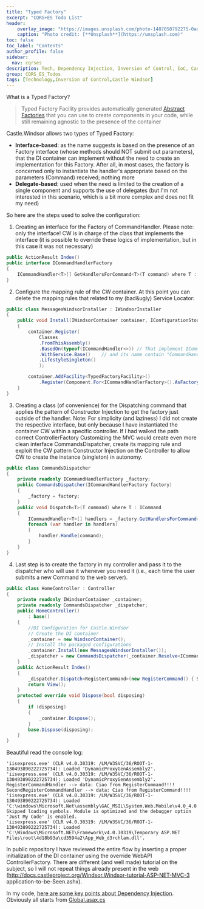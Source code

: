 ```yaml
---
title: "Typed Factory"
excerpt: "CQRS+ES Todo List"
header:
    overlay_image: "https://images.unsplash.com/photo-1487058792275-0ad4aaf24ca7?auto=format&fit=crop&w=1350&q=80"
    caption: "Photo credit: [**Unsplash**](https://unsplash.com)"
toc: false
toc_label: "Contents"
author_profile: false
sidebar:
  nav: cqrses
description: Tech, Dependency Injection, Inversion of Control, IoC, Castle Windsor, Typed Factory
group: CQRS_ES_Todos
tags: [Technology,Inversion of Control,Castle Windsor]
---
```


What is a Typed Factory?
<blockquote>Typed Factory Facility provides automatically generated <a href="http://en.wikipedia.org/wiki/Abstract_factory_pattern" target="_blank">Abstract Factories</a> that you can use to create components in your code, while still remaining agnostic to the presence of the container</blockquote>

Castle.Windsor allows two types of Typed Factory: 

-  **Interface-based**: as the name suggests is based on the presence of an Factory interface (whose methods should NOT submit out parameters), that the DI container can implement without the need to create an implementation for this Factory. After all, in most cases, the factory is concerned only to instantiate the handler's appropriate based on the parameters (Command) received; nothing more
-  **Delegate-based**: used when the need is limited to the creation of a single component and supports the use of delegates (but I'm  not interested in this scenario, which is a bit more complex and does not fit my need) 

So here are the steps used to solve the configuration: 


1. Creating an interface for the Factory of CommandHandler. Please note: only the interface! CW is in charge of the class that implements the interface (it is possible to override these logics of implementation, but in this case it was not necessary)
```csharp
public ActionResult Index()
public interface ICommandHandlerFactory
{
	ICommandHandler<T>[] GetHandlersForCommand<T>(T command) where T : ICommand;
}
```

2. Configure the mapping rule of the CW container. At this point you can delete the mapping rules that related to my (bad&ugly) Service Locator:
```csharp
public class MessagesWindsorInstaller : IWindsorInstaller
{
	public void Install(IWindsorContainer container, IConfigurationStore store)
	{            
		container.Register(
			Classes                             
			.FromThisAssembly()
			.BasedOn(typeof(ICommandHandler<>)) // That implement ICommandHandler Interface
			.WithService.Base()    // and its name contain "CommandHandler"
			.LifestyleSingleton()
			);

		container.AddFacility<TypedFactoryFacility>()
			.Register(Component.For<ICommandHandlerFactory>().AsFactory());
	}
}
```

3. Creating a class (of convenience) for the Dispatching command that applies the pattern of Constructor Injection to get the factory just outside of the handler. Note: For simplicity (and laziness) I did not create the respective interface, but only because I have instantiated the container CW within a specific controller. If I had walked the path correct ControllerFactory Customizing the MVC would create even more clean interface CommandsDispatcher, create its mapping rule and exploit the CW pattern Constructor Injection on the Controller to allow CW to create the instance (singleton) in autonomy.
```csharp
public class CommandsDispatcher
{
	private readonly ICommandHandlerFactory _factory;
	public CommandsDispatcher(ICommandHandlerFactory factory)
	{
		_factory = factory;
	}
	public void Dispatch<T>(T command) where T : ICommand
	{
		ICommandHandler<T>[] handlers = _factory.GetHandlersForCommand<T>(command);
		foreach (var handler in handlers)
		{
			handler.Handle(command);
		}
	}
}
```

4. Last step is to create the factory in my controller and pass it to the dispatcher who will use it whenever you need it (i.e., each time the user submits a new Command to the web server).
```csharp
public class HomeController : Controller
{
	private readonly IWindsorContainer _container;
	private readonly CommandsDispatcher _dispatcher;
	public HomeController()
		: base()
	{
		//DI Configuration for Castle.Windsor
		// Create the DI container
		_container = new WindsorContainer();
		// Install the packaged configurations
		_container.Install(new MessagesWindsorInstaller());
		_dispatcher = new CommandsDispatcher(_container.Resolve<ICommandHandlerFactory>());
	}
	public ActionResult Index()
	{
		_dispatcher.Dispatch<RegisterCommand>(new RegisterCommand() { SampleData = "Ciao from RegisterCommand!!!!" });
		return View();
	}
	protected override void Dispose(bool disposing)
	{
		if (disposing)
		{
			_container.Dispose();
		}
		base.Dispose(disposing);
	}
}
```

Beautiful read the console log:
```
'iisexpress.exe' (CLR v4.0.30319: /LM/W3SVC/36/ROOT-1-130493890222725734): Loaded 'DynamicProxyGenAssembly2'. 
'iisexpress.exe' (CLR v4.0.30319: /LM/W3SVC/36/ROOT-1-130493890222725734): Loaded 'DynamicProxyGenAssembly2'. 
RegisterCommandHandler --> data: Ciao from RegisterCommand!!!!
SecondRegisterCommandHandler --> data: Ciao from RegisterCommand!!!!
'iisexpress.exe' (CLR v4.0.30319: /LM/W3SVC/36/ROOT-1-130493890222725734): Loaded 'C:\windows\Microsoft.Net\assembly\GAC_MSIL\System.Web.Mobile\v4.0_4.0.0.0__b03f5f7f11d50a3a\System.Web.Mobile.dll'. Skipped loading symbols. Module is optimized and the debugger option 'Just My Code' is enabled.
'iisexpress.exe' (CLR v4.0.30319: /LM/W3SVC/36/ROOT-1-130493890222725734): Loaded 'C:\Windows\Microsoft.NET\Framework\v4.0.30319\Temporary ASP.NET Files\root\4d18b93a\cd3594a2\App_Web_d3rchlam.dll'. 
```

In public repository I have reviewed the entire flow by inserting a proper initialization of the DI container using the override WebAPI ControllerFactory. 
There are different (and well made) tutorial on the subject, so I will not repeat things already present in the web (http://docs.castleproject.org/Windsor.Windsor-tutorial-ASP-NET-MVC-3 application-to-be-Seen.ashx).

In my code, <a href="https://github.com/williamverdolini/CQRS-ES-Todos/tree/master/Web.UI/Injection" target="_blank">here are some key points about Dependency Injection</a>.
Obviously all starts from <a href="https://github.com/williamverdolini/CQRS-ES-Todos/blob/master/Web.UI/Global.asax.cs#L19" target="_blank">Global.asax.cs</a>